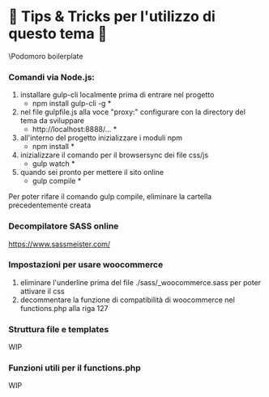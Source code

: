 # 🚀 Tips & Tricks per l'utilizzo di questo tema 🚀

\Podomoro boilerplate

### Comandi via Node.js:

1. installare gulp-cli localmente prima di entrare nel progetto
   - npm install gulp-cli -g \*
2. nel file gulpfile.js alla voce "proxy:" configurare con la directory del tema da sviluppare
   - http://localhost:8888/... \*
3. all'interno del progetto inizializzare i moduli npm
   - npm install \*
4. inizializzare il comando per il browsersync dei file css/js
   - gulp watch \*
5. quando sei pronto per mettere il sito online
   - gulp compile \*

Per poter rifare il comando gulp compile, eliminare la cartella precedentemente creata

### Decompilatore SASS online

https://www.sassmeister.com/

### Impostazioni per usare woocommerce

1. eliminare l'underline prima del file ./sass/\_woocommerce.sass per poter attivare il css
2. decommentare la funzione di compatibilità di woocommerce nel functions.php alla riga 127

### Struttura file e templates

WIP

### Funzioni utili per il functions.php

WIP
